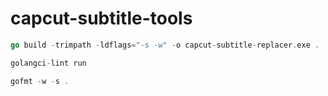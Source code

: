 # capcut-subtitle-tools

```go
go build -trimpath -ldflags="-s -w" -o capcut-subtitle-replacer.exe .
```

```go
golangci-lint run

gofmt -w -s .
```